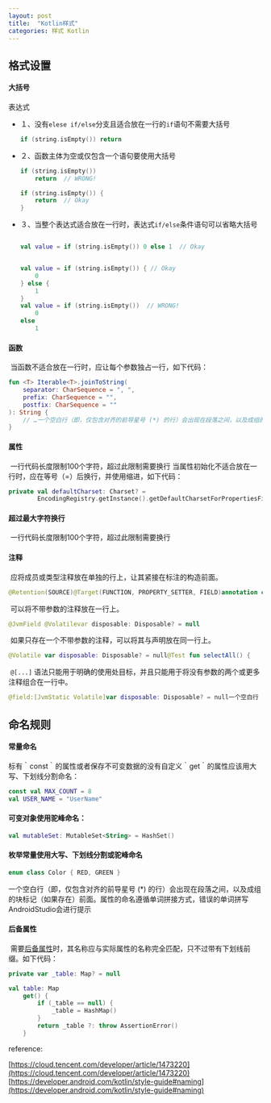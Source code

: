 ```yaml
---
layout: post
title:  "Kotlin样式"
categories: 样式 Kotlin
---
```




## 格式设置

#### 大括号

表达式

* １、没有`elese if/else`分支且适合放在一行的`if`语句不需要大括号

  ```kotlin
  if (string.isEmpty()) return
  ```

* ２、函数主体为空或仅包含一个语句要使用大括号

  ```kotlin
  if (string.isEmpty())
      return  // WRONG!
  
  if (string.isEmpty()) {
      return  // Okay
  }
  ```

* ３、当整个表达式适合放在一行时，表达式`if/else`条件语句可以省略大括号

  ```KOTLIN
  
  val value = if (string.isEmpty()) 0 else 1  // Okay
  
  
  val value = if (string.isEmpty()) { // Okay
      0
  } else {
      1
  }
  val value = if (string.isEmpty())  // WRONG!
      0
  else
      1
  ```

#### 函数

​	当函数不适合放在一行时，应让每个参数独占一行，如下代码：

```kotlin
fun <T> Iterable<T>.joinToString(
    separator: CharSequence = ", ",
    prefix: CharSequence = "",
    postfix: CharSequence = ""
): String {
    // …一个空白行（即，仅包含对齐的前导星号 (*) 的行）会出现在段落之间，以及成组的块标记（如果存在）前面。
}
```

#### 属性

​	一行代码长度限制100个字符，超过此限制需要换行	当属性初始化不适合放在一行时，应在等号（=）后换行，并使用缩进，如下代码：

```kotlin
private val defaultCharset: Charset? =
        EncodingRegistry.getInstance().getDefaultCharsetForPropertiesFiles(file)
```

#### 超过最大字符换行

​	一行代码长度限制100个字符，超过此限制需要换行

#### 注释

​	应将成员或类型注释放在单独的行上，让其紧接在标注的构造前面。

```kotlin
@Retention(SOURCE)@Target(FUNCTION, PROPERTY_SETTER, FIELD)annotation class Global
```

​	可以将不带参数的注释放在一行上。

```kotlin
@JvmField @Volatilevar disposable: Disposable? = null
```

​	如果只存在一个不带参数的注释，可以将其与声明放在同一行上。

```kotlin
@Volatile var disposable: Disposable? = null@Test fun selectAll() {    // …}
```

​	`@[...]` 语法只能用于明确的使用处目标，并且只能用于将没有参数的两个或更多注释组合在一行中。

```kotlin
@field:[JvmStatic Volatile]var disposable: Disposable? = null一个空白行（即，仅包含对齐的前导星号 (*) 的行）会出现在段落之间，以及成组的块标记（如果存在）前面。
```

## 命名规则

#### 常量命名

​	标有｀const｀的属性或者保存不可变数据的没有自定义｀get｀的属性应该用大写、下划线分割命名：

```kotlin
const val MAX_COUNT = 8
val USER_NAME = "UserName"
```

#### 可变对象使用驼峰命名：

```kotlin
val mutableSet: MutableSet<String> = HashSet()
```

#### 枚举常量使用大写、下划线分割或驼峰命名

```kotlin
enum class Color { RED, GREEN }
```

一个空白行（即，仅包含对齐的前导星号 (*) 的行）会出现在段落之间，以及成组的块标记（如果存在）前面。属性的命名遵循单词拼接方式，错误的单词拼写AndroidStudio会进行提示

#### 后备属性

​	需要[后备属性](https://kotlinlang.org/docs/reference/properties.html#backing-properties)时，其名称应与实际属性的名称完全匹配，只不过带有下划线前缀。如下代码：

```kotlin
private var _table: Map? = null

val table: Map
    get() {
        if (_table == null) {
            _table = HashMap()
        }
        return _table ?: throw AssertionError()
    }
```

reference: 

[https://cloud.tencent.com/developer/article/1473220](https://cloud.tencent.com/developer/article/1473220)
[https://developer.android.com/kotlin/style-guide#naming](https://developer.android.com/kotlin/style-guide#naming)


